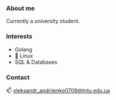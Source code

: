 ### About me
Currently a university student.

### Interests
- Golang
- 🐧 Linux
- SQL & Databases

### Contact
📫 [oleksandr_andriienko0709@tntu.edu.ua](mailto:oleksandr_andriienko0709@tntu.edu.ua)


<!--
**yakyoko/yakyoko** is a ✨ _special_ ✨ repository because its `README.md` (this file) appears on your GitHub profile.

Here are some ideas to get you started:

- 🔭 I’m currently working on ...
- 🌱 I’m currently learning ...
- 👯 I’m looking to collaborate on ...
- 🤔 I’m looking for help with ...
- 💬 Ask me about ...
- 📫 How to reach me: ...
- 😄 Pronouns: ...
- ⚡ Fun fact: ...
-->
